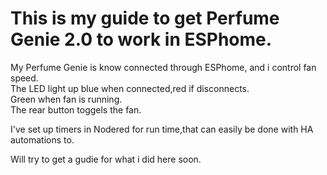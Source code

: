 # This is my guide to get Perfume Genie 2.0 to work in ESPhome.

My Perfume Genie is know connected through ESPhome,
and i control fan speed.<br>
The LED light up blue when connected,red if disconnects.<br>
Green when fan is running.<br>
The rear button toggels the fan.<br>

I've set up timers in Nodered for run time,that can easily be done with HA automations to.<br>


Will try to get a gudie for what i did here soon.<br>
